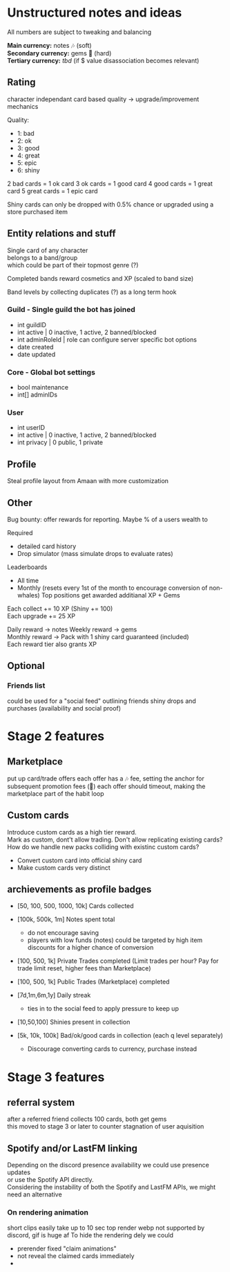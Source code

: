 # Unstructured notes and ideas
All numbers are subject to tweaking and balancing

**Main currency:** notes 🎶 (soft)  
**Secondary currency:** gems 💎 (hard)  
**Tertiary currency:** _tbd_   (if $ value disassociation becomes relevant)

## Rating
character independant
card based quality
-> upgrade/improvement mechanics

Quality: 
- 1: bad
- 2: ok
- 3: good
- 4: great
- 5: epic
- 6: shiny

2 bad cards = 1 ok card
3 ok cards = 1 good card
4 good cards = 1 great card
5 great cards = 1 epic card

Shiny cards can only be dropped with 0.5% chance or upgraded using a store purchased item

## Entity relations and stuff
Single card of any character  
belongs to a band/group  
which could be part of their topmost genre (?)  

Completed bands reward cosmetics and XP (scaled to band size)

Band levels by collecting duplicates (?) as a long term hook

### Guild - Single guild the bot has joined
- int guildID 
- int active | 0 inactive, 1 active, 2 banned/blocked
- int adminRoleId | role can configure server specific bot options
- date created
- date updated

### Core - Global bot settings
- bool maintenance
- int[] adminIDs

### User
- int userID
- int active | 0 inactive, 1 active, 2 banned/blocked
- int privacy | 0 public, 1 private

## Profile
Steal profile layout from Amaan
with more customization

## Other
Bug bounty: offer rewards for reporting. Maybe % of a users wealth to 

Required
- detailed card history
- Drop simulator (mass simulate drops to evaluate rates)

Leaderboards
 - All time
 - Monthly (resets every 1st of the month to encourage conversion of non-whales)
Top positions get awarded additianal XP + Gems

Each collect += 10 XP (Shiny += 100)  
Each upgrade += 25 XP


Daily reward -> notes
Weekly reward -> gems  
Monthly reward -> Pack with 1 shiny card guaranteed (included)  
Each reward tier also grants XP

## Optional  
### Friends list  
could be used for a "social feed" outlining friends shiny drops and purchases (availability and social proof)

# Stage 2 features

## Marketplace
put up card/trade offers 
each offer has a 🎶 fee, setting the anchor for subsequent promotion fees (💎)
each offer should timeout, making the marketplace part of the habit loop

## Custom cards
Introduce custom cards as a high tier reward.  
Mark as custom, dont't allow trading. 
Don't allow replicating existing cards?   
How do we handle new packs colliding with existinc custom cards?
 - Convert custom card into official shiny card
 - Make custom cards very distinct

## archievements as profile badges  

- [50, 100, 500, 1000, 10k] Cards collected  
- [100k, 500k, 1m] Notes spent total  
   - do not encourage saving
   - players with low funds (notes) could be targeted by high item discounts for a higher chance of conversion   

- [100, 500, 1k] Private Trades completed (Limit trades per hour? Pay for trade limit reset, higher fees than Marketplace)
- [100, 500, 1k] Public Trades (Marketplace) completed

- [7d,1m,6m,1y] Daily streak
   - ties in to the social feed to apply pressure to keep up

- [10,50,100] Shinies present in collection
- [5k, 10k, 100k] Bad/ok/good cards in collection (each q level separately)
   - Discourage converting cards to currency, purchase instead

# Stage 3 features

## referral system 
after a referred friend collects 100 cards, both get gems  
this moved to stage 3 or later to counter stagnation of user aquisition

## Spotify and/or LastFM linking
Depending on the discord presence availability we could use presence updates  
or use the Spotify API directly.  
Considering the instability of both the Spotify and LastFM APIs, we might need an alternative  

### On rendering animation
short clips easily take up to 10 sec top render
webp not supported by discord, gif is huge af
To hide the rendering dely we could
- prerender fixed "claim animations"
- not reveal the claimed cards immediately 
- 